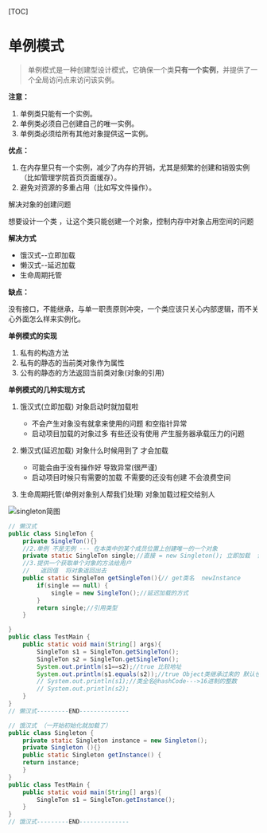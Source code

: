 [TOC]


# 单例模式

> 单例模式是一种创建型设计模式，它确保一个类**只有一个实例**，并提供了一个全局访问点来访问该实例。

**注意：**

1. 单例类只能有一个实例。
2. 单例类必须自己创建自己的唯一实例。
3. 单例类必须给所有其他对象提供这一实例。

**优点：**

1. 在内存里只有一个实例，减少了内存的开销，尤其是频繁的创建和销毁实例（比如管理学院首页页面缓存）。
2. 避免对资源的多重占用（比如写文件操作）。

解决对象的创建问题

想要设计一个类 ，让这个类只能创建一个对象，控制内存中对象占用空间的问题

**解决方式**
- 饿汉式--立即加载   
- 懒汉式--延迟加载    
- 生命周期托管

**缺点：**

没有接口，不能继承，与单一职责原则冲突，一个类应该只关心内部逻辑，而不关心外面怎么样来实例化。

**单例模式的实现**

 1. 私有的构造方法
 2. 私有的静态的当前类对象作为属性
 3. 公有的静态的方法返回当前类对象(对象的引用)

**单例模式的几种实现方式**

1. 饿汉式(立即加载)   对象启动时就加载啦
    - 不会产生对象没有就拿来使用的问题 和空指针异常
    - 启动项目加载的对象过多  有些还没有使用  产生服务器承载压力的问题

2. 懒汉式(延迟加载)   对象什么时候用到了 才会加载
    - 可能会由于没有操作好  导致异常(很严谨)
    - 启动项目时候只有需要的加载  不需要的还没有创建  不会浪费空间

3. 生命周期托管(单例对象别人帮我们处理)   对象加载过程交给别人

![singleton简图](https://cdn.jsdelivr.net/gh/findwei/learnImages@main/java/designPattern/singleton简图.png)


```java
// 懒汉式
public class SingleTon {
    private SingleTon(){}
    //2.单例 不是无例 --- 在本类中的某个成员位置上创建唯一的一个对象
    private static SingleTon single;//直接 = new Singleton(); 立即加载  饿汉式
    //3.提供一个获取单个对象的方法给用户
    //   返回值  将对象返回出去
    public static SingleTon getSingleTon(){// get类名  newInstance
        if(single == null) {
            single = new SingleTon();//延迟加载的方式  
        }
        return single;//引用类型
    }

}
public class TestMain {
    public static void main(String[] args){
        SingleTon s1 = SingleTon.getSingleTon();
        SingleTon s2 = SingleTon.getSingleTon();
        System.out.println(s1==s2);//true 比较地址
        System.out.println(s1.equals(s2));//true Object类继承过来的 默认也比地址 以后可以重新这个方法
        // System.out.println(s1);//类全名@hashCode--->16进制的整数
        // System.out.println(s2);
    }
}
// 懒汉式---------END--------------

// 饿汉式 （一开始初始化就加载了）
public class Singleton {  
    private static Singleton instance = new Singleton();  
    private Singleton (){}  
    public static Singleton getInstance() {  
    return instance;  
    }  
}
public class TestMain {
    public static void main(String[] args){
        SingleTon s1 = SingleTon.getInstance();
    }
}
// 饿汉式---------END--------------

```